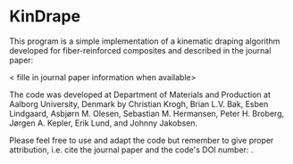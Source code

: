 # KinDrape
This program is a simple implementation of a kinematic draping algorithm developed
for fiber-reinforced composites and described in the journal paper:

< fille in journal paper information when available>

The code was developed at Department of Materials and Production at Aalborg University,
Denmark by Christian Krogh, Brian L.V. Bak, Esben Lindgaard, Asbjørn M. Olesen, Sebastian
M. Hermansen, Peter H. Broberg, Jørgen A. Kepler, Erik Lund, and Johnny Jakobsen. 

Please feel free to use and adapt the code but remember to give proper attribution,
i.e. cite the journal paper and the code's DOI number: 
<fill in DOI number when available>.
